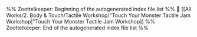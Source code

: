 %% Zoottelkeeper: Beginning of the autogenerated index file list  %%
📄 [[All Works/2. Body & Touch/Tactile Workshop/"Touch Your Monster Tactile Jam Workshop|"Touch Your Monster Tactile Jam Workshop]]
%% Zoottelkeeper: End of the autogenerated index file list  %%
